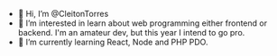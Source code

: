 - 👋 Hi, I’m @CleitonTorres
- 👀 I’m interested in learn about web programming either frontend or backend. I'm an amateur dev, but this year I intend to go pro.
- 🌱 I’m currently learning React, Node and PHP PDO.

<!---
CleitonTorres/CleitonTorres is a ✨ special ✨ repository because its `README.md` (this file) appears on your GitHub profile.
You can click the Preview link to take a look at your changes.
--->
